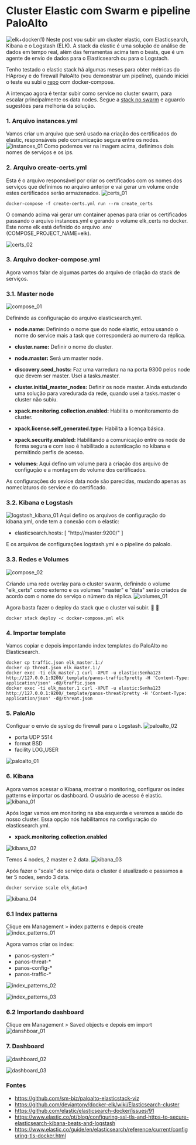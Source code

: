 # Cluster Elastic com Swarm e pipeline PaloAlto

![elk+docker(1)](https://user-images.githubusercontent.com/55243431/72045179-41e07880-3294-11ea-98f9-1dde4b29f5d9.png)
Neste post vou subir um cluster elastic, com Elasticsearch, Kibana e o Logstash (ELK). A stack da elastic é uma solução de análise de dados em tempo real, além das ferramentas acima tem o beats, que é um agente de envio de dados para o Elasticsearch ou para o Logstach.

Tenho testado o elastic stack há algumas meses para obter métricas do HAproxy e do firewall PaloAlto (vou demonstrar um pipeline), quando iniciei o teste eu subi o [repo](https://github.com/linuxxstart/cluster-elastic) com docker-compose.

A intençao agora é tentar subir como service no cluster swarm, para escalar principalmente  os data nodes. Segue a [stack no swarm](https://github.com/linuxxstart/elastic-cluster-swarm) e aguardo sugestões para melhoria da solução.

### 1. Arquivo instances.yml
Vamos criar um arquivo que será usado na criação dos certificados do elastic, responsáveis pelo comunicação segura entre os nodes.
![instances_01](https://user-images.githubusercontent.com/55243431/72038636-e5279280-3280-11ea-8b83-fa654fbb9057.png)
Como podemos ver na imagem acima, definimos dois nomes de serviços e os ips.

### 2. Arquivo create-certs.yml
Esta é o arquivo responsável por criar os certificados com os nomes dos serviços que definimos no arquivo anterior e vai gerar um volume onde estes certificados serão armazenados.
![certs_01](https://user-images.githubusercontent.com/55243431/72039104-911dad80-3282-11ea-90ea-720f8053a72c.png)

```
docker-compose -f create-certs.yml run --rm create_certs
```
O comando acima vai gerar um container apenas para criar os certificados passando o arquivo instances.yml e gerando o volume elk_certs no docker. Este nome elk está definido do arquivo .env (COMPOSE_PROJECT_NAME=elk).

![certs_02](https://user-images.githubusercontent.com/55243431/72039361-90394b80-3283-11ea-9f8e-3a06ac73f7d8.png)

### 3. Arquivo docker-compose.yml

Agora vamos falar de algumas partes do arquivo de criação da stack de serviços.

### 3.1. Master node
![compose_01](https://user-images.githubusercontent.com/55243431/72039983-d1325f80-3285-11ea-9bb0-a94317b0ea93.png)

Definindo as configuração do arquivo elasticsearch.yml.

* **node.name:** Definindo o nome que do node elastic, estou usando o nome do service mais a task que corresponderá ao numero da réplica.

* **cluster.name:** Definir o nome do cluster.
* **node.master:** Será um master node.
* **discovery.seed_hosts:** Faz uma varredura na na porta 9300 pelos node que devem ser master. Usei a tasks.master.
* **cluster.initial_master_nodes:** Definir os node master. Ainda estudando uma solução para varedurada da rede, quando usei a tasks.master o cluster não subiu.
* **xpack.monitoring.collection.enabled:** Habilita o monitoramento do cluster.
* **xpack.license.self_generated.type:** Habilita a licença básica.
* **xpack.security.enabled:** Habilitando a comunicação entre os node de forma segura e com isso é habilitado a autenticação no kibana e permitindo perfis de acesso.
* **volumes:** Aqui defino um volume para a criação dos arquivo de configução e a montagem do volume dos certificados.

As configurações do sevice data node são parecidas, mudando apenas as nomeclaturos do service e do certificado.

### 3.2. Kibana e Logstash
![logstash_kibana_01](https://user-images.githubusercontent.com/55243431/72080021-c524bd00-32da-11ea-8d96-9b30a8ab4222.png)
Aqui defino os arquivos de configuração do kibana.yml, onde tem a conexão com o elastic:
* elasticsearch.hosts: [ "http://master:9200/" ]

E os arquivos de configurações logstash.yml e o pipeline do paloalo.

### 3.3. Redes e Volumes
![compose_02](https://user-images.githubusercontent.com/55243431/72041540-9b43aa00-328a-11ea-9d76-0434a9686fa2.png)

Criando uma rede overlay para o cluster swarm, definindo o volume "elk_certs" como externo e os volumes "master" e "data" serão criados de acordo com o nome do serviço o número da réplica.
![volumes_01](https://user-images.githubusercontent.com/55243431/72041808-43f20980-328b-11ea-8dc5-5f73b5e8386b.png)

Agora basta fazer o deploy da stack que o cluster vai subir. :pray: :crossed_fingers:
```
docker stack deploy -c docker-compose.yml elk
```
### 4. Importar template 
Vamos copiar e depois impontando index templates do PaloAlto no Elasticsearch.

``` 
docker cp traffic.json elk_master.1:/
docker cp threat.json elk_master.1:/
docker exec -ti elk_master.1 curl -XPUT -u elastic:Senha123 http://127.0.0.1:9200/_template/panos-traffic?pretty -H 'Content-Type: application/json' -d@/traffic.json
docker exec -ti elk_master.1 curl -XPUT -u elastic:Senha123 http://127.0.0.1:9200/_template/panos-threat?pretty -H 'Content-Type: application/json' -d@/threat.json
```
### 5. PaloAlo

Configuar o envio de syslog do firewall para o Logstash.
![paloalto_02](https://user-images.githubusercontent.com/55243431/72042354-127a3d80-328d-11ea-8ff6-979dea5075ee.png)
* porta UDP 5514
* format BSD
* facility LOG_USER

![paloalto_01](https://user-images.githubusercontent.com/55243431/72042338-02625e00-328d-11ea-8016-e0824633e2d1.png)

### 6. Kibana
Agora vamos acessar o Kibana, mostrar o monitoring, configurar os index patterns e importar os dashboard.
O usuário de acesso é elastic.
![kibana_01](https://user-images.githubusercontent.com/55243431/72042684-f4f9a380-328d-11ea-8237-51e6a10bfc83.png)

Após logar vamos em monitoring na aba esquerda e veremos a saúde do nosso cluster. Essa opção nós habilitamos na configuração do elasticsearch.yml.
* **xpack.monitoring.collection.enabled**

![kibana_02](https://user-images.githubusercontent.com/55243431/72081442-3cf3e700-32dd-11ea-880d-ae07aa10d930.png)


Temos 4 nodes, 2 master e 2 data.
![kibana_03](https://user-images.githubusercontent.com/55243431/72081492-585ef200-32dd-11ea-9f80-4bc5a1021840.png)

Após fazer o "scale" do serviço data o cluster é atualizado e passamos a ter 5 nodes, sendo 3 data.
```
docker service scale elk_data=3
```
![kibana_04](https://user-images.githubusercontent.com/55243431/72081642-9a883380-32dd-11ea-8def-d088728ae4ea.png)

### 6.1 Index patterns

Clique em Management > index patterns e depois create
![index_patterns_01](https://user-images.githubusercontent.com/55243431/72042895-7fda9e00-328e-11ea-8174-9bb149aed636.png)

Agora vamos criar os index:
* panos-system-*
* panos-threat-*
* panos-config-*
* panos-traffic-*

![index_patterns_02](https://user-images.githubusercontent.com/55243431/72043082-00010380-328f-11ea-922d-0de4575882b9.png)

![index_patterns_03](https://user-images.githubusercontent.com/55243431/72043102-0c855c00-328f-11ea-8364-054ff7b7c5f0.png)

### 6.2 Importando dashboard
Clique em Management > Saved objects e depois em import
![danshboar_01](https://user-images.githubusercontent.com/55243431/72043371-c11f7d80-328f-11ea-959b-da65c4e23249.png)

### 7. Dashboard
![dashboard_02](https://user-images.githubusercontent.com/55243431/72043701-95e95e00-3290-11ea-80d7-3882b0b20efa.png)

![dashboard_03](https://user-images.githubusercontent.com/55243431/72043719-a3064d00-3290-11ea-8ae4-690b7894da4b.png)



### Fontes
* https://github.com/sm-biz/paloalto-elasticstack-viz
* https://github.com/deviantony/docker-elk/wiki/Elasticsearch-cluster
* https://github.com/elastic/elasticsearch-docker/issues/91
* https://www.elastic.co/pt/blog/configuring-ssl-tls-and-https-to-secure-elasticsearch-kibana-beats-and-logstash
* https://www.elastic.co/guide/en/elasticsearch/reference/current/configuring-tls-docker.html



